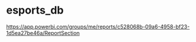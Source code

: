 # esports_db

https://app.powerbi.com/groups/me/reports/c528068b-09a6-4958-bf23-1d5ea27be46a/ReportSection
